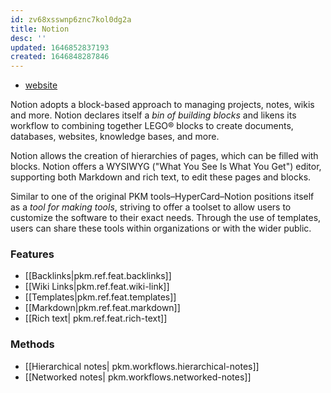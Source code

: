 ```yaml
---
id: zv68xsswnp6znc7kol0dg2a
title: Notion
desc: ''
updated: 1646852837193
created: 1646848287846
---
```

- [website](https://notion.so/)

Notion adopts a block-based approach to managing projects, notes, wikis and more. Notion declares itself a *bin of building blocks* and likens its workflow to combining together LEGO® blocks to create documents, databases, websites, knowledge bases, and more.  

Notion allows the creation of hierarchies of pages, which can be filled with blocks.  Notion offers a WYSIWYG ("What You See Is What You Get") editor, supporting both Markdown and rich text, to edit these pages and blocks. 

Similar to one of the original PKM tools–HyperCard–Notion positions itself as a *tool for making tools*, striving to offer a toolset to allow users to customize the software to their exact needs. Through the use of templates, users can share these tools within organizations or with the wider public. 


### Features
- [[Backlinks|pkm.ref.feat.backlinks]]
- [[Wiki Links|pkm.ref.feat.wiki-link]]
- [[Templates|pkm.ref.feat.templates]]
- [[Markdown|pkm.ref.feat.markdown]]
- [[Rich text| pkm.ref.feat.rich-text]]

### Methods
- [[Hierarchical notes| pkm.workflows.hierarchical-notes]]
- [[Networked notes| pkm.workflows.networked-notes]]
